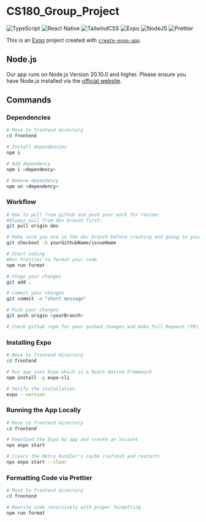 # CS180_Group_Project

![TypeScript](https://img.shields.io/badge/typescript-%23407ACC.svg?style=for-the-badge&logo=typescript&logoColor=white)
![React Native](https://img.shields.io/badge/react_native-%2320232a.svg?style=for-the-badge&logo=react&logoColor=%2361DAFB)
![TailwindCSS](https://img.shields.io/badge/tailwindcss-%2338B2AC.svg?style=for-the-badge&logo=tailwind-css&logoColor=white)
![Expo](https://img.shields.io/badge/expo-1C1E24?style=for-the-badge&logo=expo&logoColor=#D04A37)
![NodeJS](https://img.shields.io/badge/node.js-6DA55F?style=for-the-badge&logo=node.js&logoColor=white)
![Prettier](https://img.shields.io/badge/prettier-1A2C34?style=for-the-badge&logo=prettier&logoColor=F7BA3E)

This is an [Expo](https://expo.dev) project created with [`create-expo-app`](https://www.npmjs.com/package/create-expo-app).

## Node.js

Our app runs on Node.js Version 20.10.0 and higher. Please ensure you have Node.js installed via the [official website](https://nodejs.org/en).

## Commands

### Dependencies

```bash
# Move to frontend directory
cd frontend

# Install dependencies
npm i

# Add dependency
npm i <dependency>

# Remove dependency
npm un <dependency>
```

### Workflow

```bash
# How to pull from github and push your work for review: 
#Always pull from dev branch first: 
git pull origin dev

# Make sure you are in the dev branch before creating and going to your own branch: 
git checkout -b yourGithubName/issueName

# Start coding
#Run Prettier to format your code 
npm run format

# Stage your changes 
git add . 

# Commit your changes 
git commit -m "short message"

# Push your changes 
git push origin <yourBranch>

# Check github repo for your pushed changes and make Pull Request (PR)
```

### Installing Expo

```bash
# Move to frontend directory
cd frontend

# Our app uses Expo which is a React Native Framework
npm install -g expo-cli

# Verify the installation
expo --version
```

### Running the App Locally

```bash
# Move to frontend directory
cd frontend

# Download the Expo Go app and create an account
npx expo start

# Clears the Metro bundler's cache (refresh and restart)
npx expo start --clear
```

### Formatting Code via Prettier

```bash
# Move to frontend directory
cd frontend

# Rewrite code recursively with proper formatting
npm run format
```

